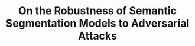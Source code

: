 ---
title: "On the Robustness of Semantic Segmentation Models to Adversarial Attacks"
year: 2018
pdf_url: "http://www.robots.ox.ac.uk/~tvg/publications/2018/Arnab_CVPR_2018.pdf"
category: "vision"
author_list: "Anurag Arnab, Ondrej Miksik, Philip H.S. Torr"
grant: "MURI"
pub_in: "IEEE International Conference on Computer Vision and Pattern Recognition (CVPR)"
---